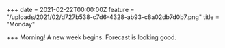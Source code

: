 +++
date = 2021-02-22T00:00:00Z
feature = "/uploads/2021/02/d727b538-c7d6-4328-ab93-c8a02db7d0b7.png"
title = "Monday"

+++
Morning! A new week begins. Forecast is looking good.